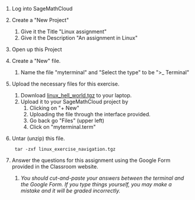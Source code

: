 1. Log into SageMathCloud
2. Create a "New Project"
    1. Give it the Title "Linux assignment"
    2. Give it the Description "An assignment in Linux"
3. Open up this Project
4. Create a "New" file.
    1. Name the file "myterminal" and "Select the type" to be ">_ Terminal"

5. Upload the necessary files for this exercise.
    1. Download [linux_hell_world.tgz](https://github.com/mattbellis/Siena-College-CSIS-200/blob/master/lectures/linux_hello_world.tgz) to your laptop.
    2. Upload it to your SageMathCloud project by
        1. Clicking on "+ New" 
        2. Uploading the file through the interface provided.
        3. Go back go "Files" (upper left)
        4. Click on "myterminal.term"
6. Untar (unzip) this file. 

        tar -zxf linux_exercise_navigation.tgz

7. Answer the questions for this assignment using the Google Form provided in the Classroom website. 
    1. *You should cut-and-paste your answers between the terminal and the Google Form. If you type things yourself, you may make a mistake and it will be graded incorrectly.* 
